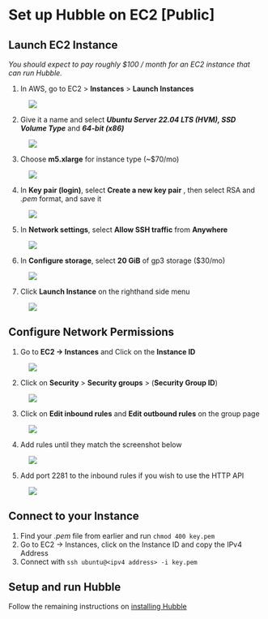 # Set up Hubble on EC2 [Public]

## Launch EC2 Instance

_You should expect to pay roughly $100 / month for an EC2 instance that can run Hubble._

1. In AWS, go to EC2 > **Instances** > **Launch Instances**

<figure><img src="/assets/aws_instances.png" /></figure>

2. Give it a name and select **_Ubuntu Server 22.04 LTS (HVM), SSD Volume Type_** and **_64-bit (x86)_**

<figure><img src="/assets/aws_ubuntu_server.png" /></figure>

3. Choose **m5.xlarge** for instance type (~$70/mo)

<figure><img src="/assets/aws_m5_xlarge.png" /></figure>

4. In **Key pair (login)**, select **Create a new key pair** , then select RSA and _.pem_ format, and save it

<figure><img src="/assets/aws_key_pair.png" /></figure>

5. In **Network settings**, select **Allow SSH traffic** from **Anywhere**

<figure><img src="/assets/aws_allow_ssh.png" /></figure>

6. In **Configure storage**, select **20 GiB** of gp3 storage ($30/mo)

<figure><img src="/assets/aws_storage.png" /></figure>

7. Click **Launch Instance** on the righthand side menu

<figure><img src="/assets/aws_launch_instance.png" /></figure>

## Configure Network Permissions

1. Go to **EC2 → Instances** and Click on the **Instance ID**

<figure><img src="/assets/aws_instance_id.png" /></figure>

2. Click on **Security** > **Security groups** > (**Security Group ID**)

<figure><img src="/assets/aws_security_groups.png" /></figure>

3. Click on **Edit inbound rules** and **Edit outbound rules** on the group page

<figure><img src="/assets/aws_click_edit.png" /></figure>

4. Add rules until they match the screenshot below

<figure><img src="/assets/aws_inbound_rules.png" /></figure>

5. Add port 2281 to the inbound rules if you wish to use the HTTP API

<figure><img src="/assets/aws_ports.png" /></figure>

## Connect to your Instance

1. Find your _.pem_ file from earlier and run `chmod 400 key.pem`
2. Go to EC2 → Instances, click on the Instance ID and copy the IPv4 Address
3. Connect with `ssh ubuntu@<ipv4 address> -i key.pem`

## Setup and run Hubble

Follow the remaining instructions on [installing Hubble](http://localhost:5173/operators/install.html)
